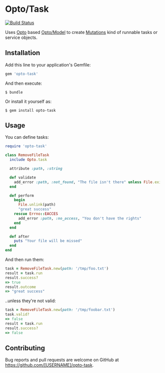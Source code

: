 # Opto/Task

[![Build Status](https://travis-ci.org/kontena/opto-task.svg?branch=master)](https://travis-ci.org/kontena/opto-task)

Uses [Opto](https://github.com/kontena/opto/) based [Opto/Model](https://github.com/kontena/opto-model/) to create [Mutations](https://github.com/cypriss/mutations) kind of runnable tasks or service objects.

## Installation

Add this line to your application's Gemfile:

```ruby
gem 'opto-task'
```

And then execute:

    $ bundle

Or install it yourself as:

    $ gem install opto-task

## Usage

You can define tasks:

```ruby
require 'opto-task'

class RemoveFileTask
  include Opto.task

  attribute :path, :string

  def validate
    add_error :path, :not_found, "The file isn't there" unless File.exist?(Path)
  end

  def perform
    begin
      File.unlink(path)
      "great success"
    rescue Errno::EACCES
      add_error :path, :no_access, "You don't have the rights"
    end
  end

  def after
    puts "Your file will be missed"
  end
end
```

And then run them:

```ruby
task = RemoveFileTask.new(path: '/tmp/foo.txt')
result = task.run
result.success?
=> true
result.outcome
=> "great success"
```

..unless they're not valid:

```ruby
task = RemoveFileTask.new(path: '/tmp/foobar.txt')
task.valid?
=> false
result = task.run
result.success?
=> false
```

## Contributing

Bug reports and pull requests are welcome on GitHub at https://github.com/[USERNAME]/opto-task.

